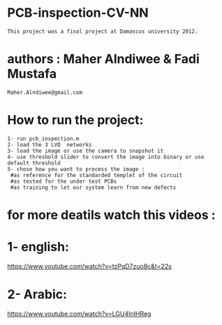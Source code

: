 # PCB-inspection-CV-NN
	This project was a final project at Damascus university 2012. 
# authors : Maher Alndiwee  & Fadi Mustafa
	Maher.Alndiwee@gmail.com
# How to run the project:
	1- run pcb_inspection.m 
	2- load the 3 LVQ  networks
	3- load the image or use the camera to snapshot it 
	4- use threshold slider to convert the image into binary or use default threshold
	5- chose how you want to process the image :
	 #as reference for the standarded templet of the circuit 
 	 #as tested for the under test PCBs
 	 #as training to let our system learn from new defects 

# for more deatils watch this videos :
# 1- english:
https://www.youtube.com/watch?v=tzPqD7zuo8c&t=22s
# 2- Arabic:
https://www.youtube.com/watch?v=LGU4InIHReg
